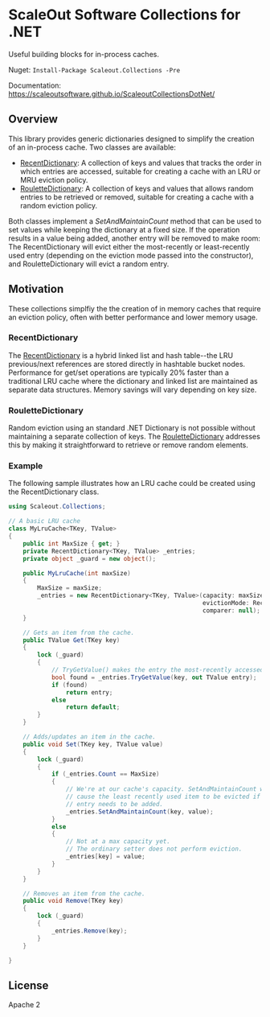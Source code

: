 # ScaleOut Software Collections for .NET

Useful building blocks for in-process caches.

Nuget: `Install-Package Scaleout.Collections -Pre`

Documentation: https://scaleoutsoftware.github.io/ScaleoutCollectionsDotNet/

## Overview

This library provides generic dictionaries designed to simplify the
creation of an in-process cache. Two classes are available:

* [RecentDictionary](https://scaleoutsoftware.github.io/ScaleoutCollectionsDotNet/html/ea9f01b3-f389-21b7-b763-b1c3f18bc366.htm):
  A collection of keys and values that tracks the order in which
  entries are accessed, suitable for creating a cache with an LRU or
  MRU eviction policy.
* [RouletteDictionary](https://scaleoutsoftware.github.io/ScaleoutCollectionsDotNet/html/835bf4de-10d5-9283-e0d4-95918772829c.htm):
  A collection of keys and values that allows random entries to be
  retrieved or removed, suitable for creating a cache with a random
  eviction policy.
  
Both classes implement a *SetAndMaintainCount* method that can be used
to set values while keeping the dictionary at a fixed size. If the
operation results in a value being added, another entry will be
removed to make room: The RecentDictionary will evict either the
most-recently or least-recently used entry (depending on the eviction
mode passed into the constructor), and RouletteDictionary will evict a
random entry.

## Motivation

These collections simplfiy the the creation of in memory caches that
require an eviction policy, often with better performance and lower
memory usage.

### RecentDictionary 

The
[RecentDictionary](https://scaleoutsoftware.github.io/ScaleoutCollectionsDotNet/html/ea9f01b3-f389-21b7-b763-b1c3f18bc366.htm)
is a hybrid linked list and hash table--the LRU previous/next
references are stored directly in hashtable bucket nodes. Performance
for get/set operations are typically 20% faster than a traditional LRU
cache where the dictionary and linked list are maintained as separate
data structures. Memory savings will vary depending on key size.

### RouletteDictionary

Random eviction using an standard .NET Dictionary is not possible
without maintaining a separate collection of
keys. The
[RouletteDictionary](https://scaleoutsoftware.github.io/ScaleoutCollectionsDotNet/html/835bf4de-10d5-9283-e0d4-95918772829c.htm) addresses
this by making it straightforward to retrieve or remove random
elements.

### Example

The following sample illustrates how an LRU cache could be created using the RecentDictionary class.

```csharp
using Scaleout.Collections;

// A basic LRU cache
class MyLruCache<TKey, TValue>
{
    public int MaxSize { get; }
    private RecentDictionary<TKey, TValue> _entries;
    private object _guard = new object();

    public MyLruCache(int maxSize)
    {
        MaxSize = maxSize;
        _entries = new RecentDictionary<TKey, TValue>(capacity: maxSize,
                                                      evictionMode: RecentDictionaryEvictionMode.LRU,
                                                      comparer: null);
    }

    // Gets an item from the cache.
    public TValue Get(TKey key)
    {
        lock (_guard)
        {
            // TryGetValue() makes the entry the most-recently accessed:
            bool found = _entries.TryGetValue(key, out TValue entry);
            if (found)
                return entry;
            else
                return default;
        }
    }

    // Adds/updates an item in the cache.
    public void Set(TKey key, TValue value)
    {
        lock (_guard)
        {
            if (_entries.Count == MaxSize)
            {
                // We're at our cache's capacity. SetAndMaintainCount will
                // cause the least recently used item to be evicted if a new
                // entry needs to be added.
                _entries.SetAndMaintainCount(key, value);
            }
            else
            {
                // Not at a max capacity yet.
                // The ordinary setter does not perform eviction.
                _entries[key] = value;
            }
        }
    }

    // Removes an item from the cache.
    public void Remove(TKey key)
    {
        lock (_guard)
        {
            _entries.Remove(key);
        }
    }

}
```

## License

Apache 2
